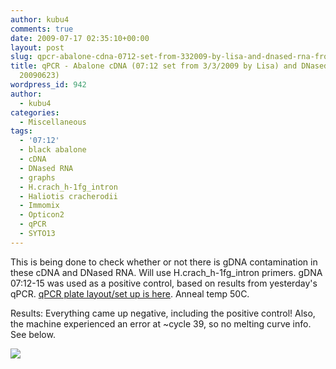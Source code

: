```yaml
---
author: kubu4
comments: true
date: 2009-07-17 02:35:10+00:00
layout: post
slug: qpcr-abalone-cdna-0712-set-from-332009-by-lisa-and-dnased-rna-from-20090623-2
title: qPCR - Abalone cDNA (07:12 set from 3/3/2009 by Lisa) and DNased RNA (from
  20090623)
wordpress_id: 942
author:
  - kubu4
categories:
  - Miscellaneous
tags:
  - '07:12'
  - black abalone
  - cDNA
  - DNased RNA
  - graphs
  - H.crach_h-1fg_intron
  - Haliotis cracherodii
  - Immomix
  - Opticon2
  - qPCR
  - SYTO13
---
```


This is being done to check whether or not there is gDNA contamination in these cDNA and DNased RNA. Will use H.crach_h-1fg_intron primers. gDNA 07:12-15 was used as a positive control, based on results from yesterday's qPCR. [qPCR plate layout/set up is here](http://eagle.fish.washington.edu/Arabidopsis/Notebook%20Workup%20Files/20090716-01.jpg). Anneal temp 50C.

Results: Everything came up negative, including the positive control! Also, the machine experienced an error at ~cycle 39, so no melting curve info. See below.

![](http://eagle.fish.washington.edu/Arabidopsis/20090716-01%20SJW.jpg)
